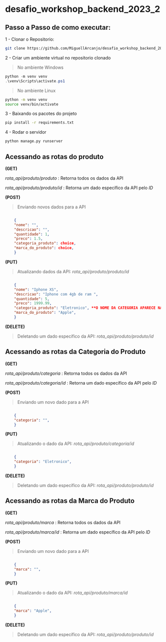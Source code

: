 # desafio_workshop_backend_2023_2

## Passo a Passo de como executar:

1 - Clonar o Repositorio:
```bash
git clone https://github.com/MiguellArcanjo/desafio_workshop_backend_2023_2.git
```

2 - Criar um ambiente virtual no repositorio clonado 
> No ambiente Windows
```ps1
python -m venv venv
.\venv\Scripts\activate.ps1
```

> No ambiente Linux
```bash
python -m venv venv
source venv/bin/activate
```

3 - Baixando os pacotes do projeto
```bash
pip install -r requirements.txt
```

4 - Rodar o servidor 
```bash
python manage.py runserver
```

## Acessando as rotas do produto

**(GET)** 

*rota_api/produto/produto* : Retorna todos os dados da API 

*rota_api/produto/produto/id* : Retorna um dado específico da API pelo *ID*

**(POST)**
> Enviando novos dados para a API
```json

    {
    "nome": "",
    "descricao": "",
    "quantidade": 1,
    "preco": 1.5,
    "categoria_produto": choice,
    "marca_do_produto": choice,
    }

```

**(PUT)**
> Atualizando dados da API: *rota_api/produto/produto/id*
```json

    {
    "nome": "Iphone XS",
    "descricao": "Iphone com 4gb de ram ",
    "quantidade": 5,
    "preco": 1999.99,
    "categoria_produto": "Eletronico", **O NOME DA CATEGORIA APARECE NAS OPÇÕES DE ESCOLHA APÓS INSERIR NA ROTA DE CATEGORIAS**
    "marca_do_produto": "Apple",
    }

```

**(DELETE)**
> Deletando um dado específico da API: *rota_api/produto/produto/id*


## Acessando as rotas da Categoria do Produto

**(GET)**

*rota_api/produto/categoria* : Retorna todos os dados da API 

*rota_api/produto/categoria/id* : Retorna um dado específico da API pelo *ID*

**(POST)**
> Enviando um novo dado para a API
```json

    {
    "categoria": "",
    }

```

**(PUT)**
> Atualizando o dado da API: *rota_api/produto/categoria/id*
```json

    {
    "categoria": "Eletronico",
    }

```

**(DELETE)**
> Deletando um dado específico da API: *rota_api/produto/produto/id*

## Acessando as rotas da Marca do Produto

**(GET)**

*rota_api/produto/marca* : Retorna todos os dados da API 

*rota_api/produto/marca/id* : Retorna um dado específico da API pelo *ID*

**(POST)**
> Enviando um novo dado para a API
```json

    {
    "marca": "",
    }

```

**(PUT)**
> Atualizando o dado da API: *rota_api/produto/marca/id*
```json

    {
    "marca": "Apple",
    }

```

**(DELETE)**
> Deletando um dado específico da API: *rota_api/produto/produto/id*
